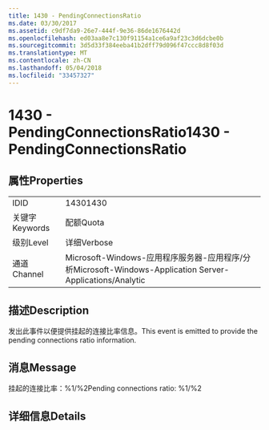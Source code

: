 ```yaml
---
title: 1430 - PendingConnectionsRatio
ms.date: 03/30/2017
ms.assetid: c9df7da9-26e7-444f-9e36-86de1676442d
ms.openlocfilehash: ed03aa8e7c130f91154a1ce6a9af23c3d6dcbe0b
ms.sourcegitcommit: 3d5d33f384eeba41b2dff79d096f47ccc8d8f03d
ms.translationtype: MT
ms.contentlocale: zh-CN
ms.lasthandoff: 05/04/2018
ms.locfileid: "33457327"
---
```

# <a name="1430---pendingconnectionsratio"></a><span data-ttu-id="3979f-102">1430 - PendingConnectionsRatio</span><span class="sxs-lookup"><span data-stu-id="3979f-102">1430 - PendingConnectionsRatio</span></span>
## <a name="properties"></a><span data-ttu-id="3979f-103">属性</span><span class="sxs-lookup"><span data-stu-id="3979f-103">Properties</span></span>  
  
|||  
|-|-|  
|<span data-ttu-id="3979f-104">ID</span><span class="sxs-lookup"><span data-stu-id="3979f-104">ID</span></span>|<span data-ttu-id="3979f-105">1430</span><span class="sxs-lookup"><span data-stu-id="3979f-105">1430</span></span>|  
|<span data-ttu-id="3979f-106">关键字</span><span class="sxs-lookup"><span data-stu-id="3979f-106">Keywords</span></span>|<span data-ttu-id="3979f-107">配额</span><span class="sxs-lookup"><span data-stu-id="3979f-107">Quota</span></span>|  
|<span data-ttu-id="3979f-108">级别</span><span class="sxs-lookup"><span data-stu-id="3979f-108">Level</span></span>|<span data-ttu-id="3979f-109">详细</span><span class="sxs-lookup"><span data-stu-id="3979f-109">Verbose</span></span>|  
|<span data-ttu-id="3979f-110">通道</span><span class="sxs-lookup"><span data-stu-id="3979f-110">Channel</span></span>|<span data-ttu-id="3979f-111">Microsoft-Windows-应用程序服务器-应用程序/分析</span><span class="sxs-lookup"><span data-stu-id="3979f-111">Microsoft-Windows-Application Server-Applications/Analytic</span></span>|  
  
## <a name="description"></a><span data-ttu-id="3979f-112">描述</span><span class="sxs-lookup"><span data-stu-id="3979f-112">Description</span></span>  
 <span data-ttu-id="3979f-113">发出此事件以便提供挂起的连接比率信息。</span><span class="sxs-lookup"><span data-stu-id="3979f-113">This event is emitted to provide the pending connections ratio information.</span></span>  
  
## <a name="message"></a><span data-ttu-id="3979f-114">消息</span><span class="sxs-lookup"><span data-stu-id="3979f-114">Message</span></span>  
 <span data-ttu-id="3979f-115">挂起的连接比率：%1/%2</span><span class="sxs-lookup"><span data-stu-id="3979f-115">Pending connections ratio: %1/%2</span></span>  
  
## <a name="details"></a><span data-ttu-id="3979f-116">详细信息</span><span class="sxs-lookup"><span data-stu-id="3979f-116">Details</span></span>
